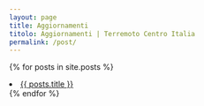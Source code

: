 ```yaml
---
layout: page
title: Aggiornamenti
titolo: Aggiornamenti | Terremoto Centro Italia
permalink: /post/
---
```


{% for posts in site.posts %}
  <li><a href="{{ posts.baseurl }}{{ posts.url }}">{{ posts.title }}</a></li>
{% endfor %}
